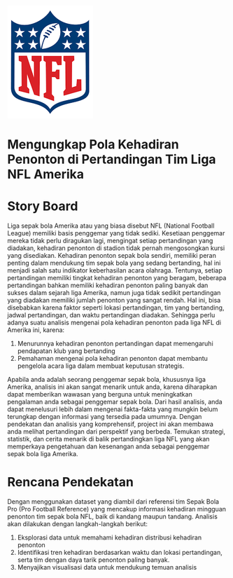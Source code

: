 ![NFL](https://github.com/UswatunKhasanah209/Proyek-Akhir-Analisis-Big-Data/blob/main/Image/nfl.png)

# **Mengungkap Pola Kehadiran Penonton di Pertandingan Tim Liga NFL Amerika**

# **Story Board**

Liga sepak bola Amerika atau yang biasa disebut NFL (National Football League) memiliki basis penggemar yang tidak sediki. Kesetiaan penggemar mereka tidak perlu diragukan lagi, mengingat setiap pertandingan yang diadakan, kehadiran penonton di stadion tidak pernah mengosongkan kursi yang disediakan. Kehadiran penonton sepak bola sendiri, memiliki peran penting dalam mendukung tim sepak bola yang sedang bertanding, hal ini menjadi salah satu indikator keberhasilan acara olahraga. Tentunya, setiap pertandingan memiliki tingkat kehadiran penonton yang beragam, beberapa pertandingan bahkan memiliki kehadiran penonton paling banyak dan sukses dalam sejarah liga Amerika, namun juga tidak sedikit pertandingan yang diadakan memiliki jumlah penonton yang sangat rendah. Hal ini, bisa disebabkan karena faktor seperti lokasi pertandingan, tim yang bertanding, jadwal pertandingan, dan waktu pertandingan diadakan. Sehingga perlu adanya suatu analisis mengenai pola kehadiran penonton pada liga NFL di Amerika ini, karena:
1. Menurunnya kehadiran penonton pertandingan dapat memengaruhi pendapatan klub yang bertanding
2. Pemahaman mengenai pola kehadiran penonton dapat membantu pengelola acara liga dalam membuat keputusan strategis.


Apabila anda adalah seorang penggemar sepak bola, khususnya liga Amerika, analisis ini akan sangat menarik untuk anda, karena diharapkan dapat memberikan wawasan yang berguna untuk meningkatkan pengalaman anda sebagai penggemar sepak bola. Dari hasil analisis, anda dapat menelusuri lebih dalam mengenai fakta-fakta yang mungkin belum terungkap dengan informasi yang tersedia pada umumnya. Dengan pendekatan dan analisis yang komprehensif, project ini akan membawa anda melihat pertandingan dari perspektif yang berbeda. Temukan strategi, statistik, dan cerita menarik di balik pertandingkan liga NFL yang akan memperkaya pengetahuan dan kesenangan anda sebagai penggemar sepak bola liga Amerika.


# **Rencana Pendekatan**

Dengan menggunakan dataset yang diambil dari referensi tim Sepak Bola Pro (Pro Football Reference) yang mencakup informasi kehadiran mingguan penonton tim sepak bola NFL, baik di kandang maupun tandang. Analisis akan dilakukan dengan langkah-langkah berikut:
1. Eksplorasi data untuk memahami kehadiran distribusi kehadiran penonton
2. Identifikasi tren kehadiran berdasarkan waktu dan lokasi pertandingan, serta tim dengan daya tarik penonton paling banyak.
3. Menyajikan visualisasi data untuk mendukung temuan analisis





